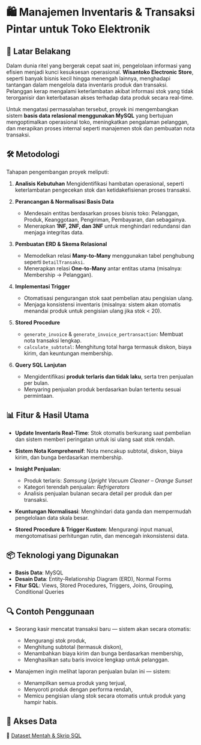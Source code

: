 # 🛍️ Manajemen Inventaris & Transaksi Pintar untuk Toko Elektronik

## 📌 Latar Belakang

Dalam dunia ritel yang bergerak cepat saat ini, pengelolaan informasi yang efisien menjadi kunci kesuksesan operasional. **Wisantoko Electronic Store**, seperti banyak bisnis kecil hingga menengah lainnya, menghadapi tantangan dalam mengelola data inventaris produk dan transaksi. Pelanggan kerap mengalami keterlambatan akibat informasi stok yang tidak terorganisir dan keterbatasan akses terhadap data produk secara real-time.

Untuk mengatasi permasalahan tersebut, proyek ini mengembangkan sistem **basis data relasional menggunakan MySQL** yang bertujuan mengoptimalkan operasional toko, meningkatkan pengalaman pelanggan, dan merapikan proses internal seperti manajemen stok dan pembuatan nota transaksi.

## 🛠 Metodologi

Tahapan pengembangan proyek meliputi:

1. **Analisis Kebutuhan**
   Mengidentifikasi hambatan operasional, seperti keterlambatan pengecekan stok dan ketidakefisienan proses transaksi.

2. **Perancangan & Normalisasi Basis Data**

   * Mendesain entitas berdasarkan proses bisnis toko: Pelanggan, Produk, Keanggotaan, Pengiriman, Pembayaran, dan sebagainya.
   * Menerapkan **1NF, 2NF, dan 3NF** untuk menghindari redundansi dan menjaga integritas data.

3. **Pembuatan ERD & Skema Relasional**

   * Memodelkan relasi **Many-to-Many** menggunakan tabel penghubung seperti `DetailTransaksi`.
   * Menerapkan relasi **One-to-Many** antar entitas utama (misalnya: Membership → Pelanggan).

4. **Implementasi Trigger**

   * Otomatisasi pengurangan stok saat pembelian atau pengisian ulang.
   * Menjaga konsistensi inventaris (misalnya: sistem akan otomatis menandai produk untuk pengisian ulang jika stok < 20).

5. **Stored Procedure**

   * `generate_invoice` & `generate_invoice_pertransaction`: Membuat nota transaksi lengkap.
   * `calculate_subtotal`: Menghitung total harga termasuk diskon, biaya kirim, dan keuntungan membership.

6. **Query SQL Lanjutan**

   * Mengidentifikasi **produk terlaris dan tidak laku**, serta tren penjualan per bulan.
   * Menyaring penjualan produk berdasarkan bulan tertentu sesuai permintaan.

## 📊 Fitur & Hasil Utama

* **Update Inventaris Real-Time**: Stok otomatis berkurang saat pembelian dan sistem memberi peringatan untuk isi ulang saat stok rendah.
* **Sistem Nota Komprehensif**: Nota mencakup subtotal, diskon, biaya kirim, dan bunga berdasarkan membership.
* **Insight Penjualan**:

  * Produk terlaris: *Samsung Upright Vacuum Cleaner – Orange Sunset*
  * Kategori terendah penjualan: *Refrigerators*
  * Analisis penjualan bulanan secara detail per produk dan per transaksi.
* **Keuntungan Normalisasi**: Menghindari data ganda dan mempermudah pengelolaan data skala besar.
* **Stored Procedure & Trigger Kustom**: Mengurangi input manual, mengotomatisasi perhitungan rutin, dan mencegah inkonsistensi data.

## 📦 Teknologi yang Digunakan

* **Basis Data**: MySQL
* **Desain Data**: Entity-Relationship Diagram (ERD), Normal Forms
* **Fitur SQL**: Views, Stored Procedures, Triggers, Joins, Grouping, Conditional Queries

## 🔍 Contoh Penggunaan

* Seorang kasir mencatat transaksi baru — sistem akan secara otomatis:

  * Mengurangi stok produk,
  * Menghitung subtotal (termasuk diskon),
  * Menambahkan biaya kirim dan bunga berdasarkan membership,
  * Menghasilkan satu baris invoice lengkap untuk pelanggan.
* Manajemen ingin melihat laporan penjualan bulan ini — sistem:

  * Menampilkan semua produk yang terjual,
  * Menyoroti produk dengan performa rendah,
  * Memicu pengisian ulang stok secara otomatis untuk produk yang hampir habis.

## 📎 Akses Data

🔗 [Dataset Mentah & Skrip SQL](https://github.com/ilhamramadhan-m/ElectronicStore-DataManagement/blob/main/Electronic%20Store's%20Selling%20RDBMS.xlsx)
